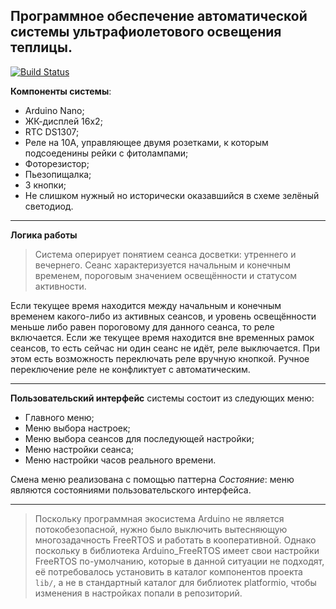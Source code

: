 ## Программное обеспечение автоматической системы ультрафиолетового освещения теплицы.
[![Build Status](https://travis-ci.org/Danya0x07/UV_LightingAutomation.svg?branch=master)](https://travis-ci.org/Danya0x07/UV_LightingAutomation)

**Компоненты системы**:
- Arduino Nano;
- ЖК-дисплей 16х2;
- RTC DS1307;
- Реле на 10А, управляющее двумя розетками, к которым подсоеденины рейки с фитолампами;
- Фоторезистор;
- Пьезопищалка;
- 3 кнопки;
- Не слишком нужный но исторически оказавшийся в схеме зелёный светодиод.
-------------------------------------------------------------------------

**Логика работы**
>Система оперирует понятием сеанса досветки: утреннего и вечернего. Сеанс характеризуется начальным и конечным временем,
пороговым значением освещённости и статусом активности. 

Если текущее время находится между начальным и конечным временем какого-либо из активных сеансов, и уровень освещённости
меньше либо равен пороговому для данного сеанса, то реле включается. Если же текущее время находится вне временных
рамок сеансов, то есть сейчас ни один сеанс не идёт, реле выключается. При этом есть возможность переключать реле вручную
кнопкой. Ручное переключение реле не конфликтует с автоматическим.

---------------------------------------------------------------------------------------------------------------------------

**Пользовательский интерфейс** системы состоит из следующих меню:
- Главного меню;
- Меню выбора настроек;
- Меню выбора сеансов для последующей настройки;
- Меню настройки сеанса;
- Меню настройки часов реального времени.

Смена меню реализована с помощью паттерна *Состояние*: меню являются состояниями пользовательского интерфейса.

---------------------------------------------------------------------------------------------------------------

>Поскольку программная экосистема Arduino не является потокобезопасной, нужно было выключить вытесняющую многозадачность
FreeRTOS и работать в кооперативной. Однако поскольку в библиотека Arduino_FreeRTOS имеет свои настройки FreeRTOS
по-умолчанию, которые в данной ситуации не подходят, её потребовалось установить в каталог компонентов
проекта `lib/`, а не в стандартный каталог для библиотек platformio, чтобы изменения в настройках попали в репозиторий.
